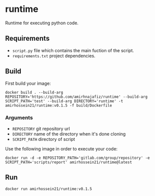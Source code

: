 # runtime

Runtime for executing python code.

## Requirements

- ```script.py``` file which contains the main fuction of the script.
- ```requirements.txt``` project dependencies.

## Build

First build your image:

```shell
docker build . --build-arg REPOSITORY='https://github.com/amirhnajafiz/runtime' --build-arg SCRIPT_PATH='test' --build-arg DIRECTORY='runtime' -t amirhossein21/runtime:v0.1.5 -f build/Dockerfile
```

### Arguments

- ```REPOSITORY``` git repository url
- ```DIRECTORY``` name of the directory when it's done cloning
- ```SCRIPT_PATH``` directory of script

Use the following image in order to execute your code:

```shell
docker run -d -e REPOSITORY_PATH='gitlab.com/group/repository' -e SCRIPT_PATH='scripts/report' amirhossein21/runtime@latest
```

## Run

```shell
docker run amirhossein21/runtime:v0.1.5
```
